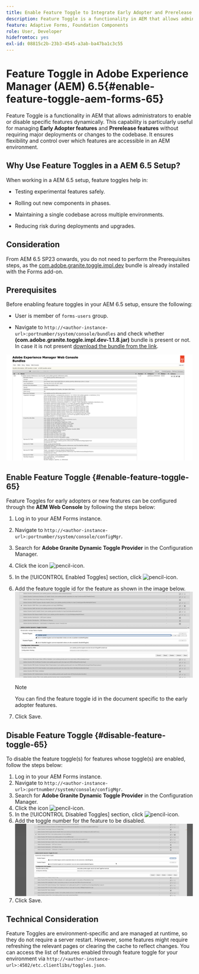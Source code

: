 ```yaml
---
title: Enable Feature Toggle to Integrate Early Adopter and Prerelease Features
description: Feature Toggle is a functionality in AEM that allows administrators to enable new features in a runtime environment.
feature: Adaptive Forms, Foundation Components
role: User, Developer
hidefromtoc: yes
exl-id: 08815c2b-23b3-4545-a3ab-ba47ba1c3c55
---
```

# Feature Toggle in Adobe Experience Manager (AEM) 6.5{#enable-feature-toggle-aem-forms-65}

Feature Toggle is a functionality in AEM that allows administrators to enable or disable specific features dynamically. This capability is particularly useful for managing **Early Adopter features** and **Prerelease features** without requiring major deployments or changes to the codebase. It ensures flexibility and control over which features are accessible in an AEM environment.

## Why Use Feature Toggles in a AEM 6.5 Setup?

When working in a AEM 6.5 setup, feature toggles help in:

* Testing experimental features safely.

* Rolling out new components in phases.

* Maintaining a single codebase across multiple environments.

* Reducing risk during deployments and upgrades.

## Consideration

From AEM 6.5 SP23 onwards, you do not need to perform the Prerequisites steps, as the [com.adobe.granite.toggle.impl.dev](http://com.adobe.granite.toggle.impl.dev/) bundle is already installed with the Forms add-on.

## Prerequisites

Before enabling feature toggles in your AEM 6.5 setup, ensure the following:

* User is member of `forms-users` group.

* Navigate to `http://<author-instance-url>:portnumber/system/console/bundles` and check whether **(com.adobe.granite.toggle.impl.dev-1.1.8.jar)** bundle is present or not. In case it is not present [download the bundle from the link](https://experience.adobe.com/#/downloads/content/software-distribution/en/aem.html?package=%2Fcontent%2Fsoftware-distribution%2Fen%2Fdetails.html%2Fcontent%2Fdam%2Faem%2Fpublic%2Fadobe%2Fpackages%2Fcq650%2Fhotfix%2Fcom.adobe.granite.toggle.impl.dev-1.1.8.jar).

 ![Feature Toggle](/help/forms/using/assets/feature-toggle-1.1.8.png)

## Enable Feature Toggle {#enable-feature-toggle-65}

Feature Toggles for early adopters or new features can be configured through the **AEM Web Console** by following the steps below:

1. Log in to your AEM Forms instance.  
2. Navigate to `http://<author-instance-url>:portnumber/system/console/configMgr`.  
3. Search for **Adobe Granite Dynamic Toggle Provider** in the Configuration Manager.  
4. Click the icon ![pencil-icon](assets/illustratorcc_penciltool_cur_edit_2_17.png).  
5. In the [!UICONTROL Enabled Toggles] section, click ![pencil-icon](assets/aem6forms_add.png).  
6. Add the feature toggle id for the feature as shown in the image below. 
    ![Add toggle](assets/add_toggle_number_forms.png) 
    
    >[!NOTE]
    >
    >You can find the feature toggle id in the document specific to the early adopter features.

7. Click Save.  

## Disable Feature Toggle {#disable-feature-toggle-65}

To disable the feature toggle(s) for features whose toggle(s) are enabled, follow the steps below:

1. Log in to your AEM Forms instance.  
2. Navigate to `http://<author-instance-url>:portnumber/system/console/configMgr`.  
3. Search for **Adobe Granite Dynamic Toggle Provider** in the Configuration Manager.  
4. Click the icon ![pencil-icon](assets/illustratorcc_penciltool_cur_edit_2_17.png).  
5. In the [!UICONTROL Disabled Toggles] section, click ![pencil-icon](assets/aem6forms_add.png).  
6. Add the toggle number for the feature to be disabled. 
    ![Remove toggle](assets/remove_toggle_feature_forms.png)  
7. Click Save.

## Technical Consideration

Feature Toggles are environment-specific and are managed at runtime, so they do not require a server restart. However, some features might require refreshing the relevant pages or clearing the cache to reflect changes. 
You can access the list of features enabled through feature toggle for your environment via `http://<author-instance-url>:4502/etc.clientlibs/toggles.json`.
